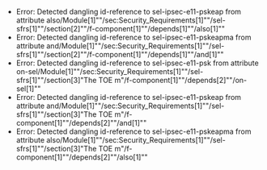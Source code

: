 * Error: Detected dangling id-reference to sel-ipsec-e11-pskeap from attribute
        also/Module[1]""/sec:Security_Requirements[1]""/sel-sfrs[1]""/section[2]""/f-component[1]""/depends[1]""/also[1]""
* Error: Detected dangling id-reference to sel-ipsec-e11-pskeapma from attribute
        and/Module[1]""/sec:Security_Requirements[1]""/sel-sfrs[1]""/section[2]""/f-component[1]""/depends[1]""/and[1]""
* Error: Detected dangling id-reference to sel-ipsec-e11-psk from attribute
        on-sel/Module[1]""/sec:Security_Requirements[1]""/sel-sfrs[1]""/section[3]"The TOE m"/f-component[1]""/depends[2]""/on-sel[1]""
* Error: Detected dangling id-reference to sel-ipsec-e11-pskeap from attribute
        and/Module[1]""/sec:Security_Requirements[1]""/sel-sfrs[1]""/section[3]"The TOE m"/f-component[1]""/depends[2]""/and[1]""
* Error: Detected dangling id-reference to sel-ipsec-e11-pskeapma from attribute
        also/Module[1]""/sec:Security_Requirements[1]""/sel-sfrs[1]""/section[3]"The TOE m"/f-component[1]""/depends[2]""/also[1]""
